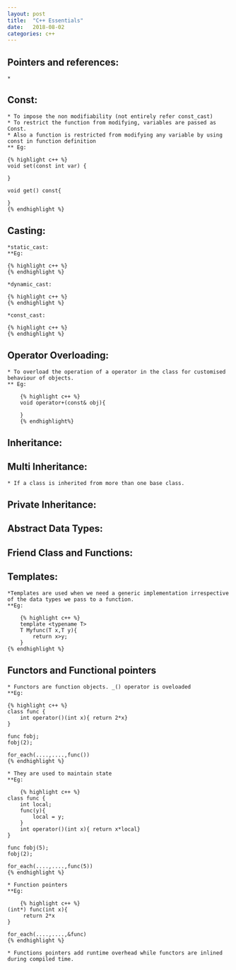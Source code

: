 ```yaml
---
layout: post
title:  "C++ Essentials"
date:   2018-08-02
categories: c++
---
```

## Pointers and references:
	* 
## Const:
	* To impose the non modifiability (not entirely refer const_cast)
	* To restrict the function from modifying, variables are passed as Const.
	* Also a function is restricted from modifying any variable by using const in function definition
	** Eg:

	{% highlight c++ %}
	void set(const int var) {

	}

	void get() const{

	}
	{% endhighlight %}

## Casting:
	*static_cast:
	**Eg:

	{% highlight c++ %}
	{% endhighlight %}

	*dynamic_cast:

	{% highlight c++ %}
	{% endhighlight %}

	*const_cast:

	{% highlight c++ %}
	{% endhighlight %}

## Operator Overloading:
 	* To overload the operation of a operator in the class for customised behaviour of objects.
	** Eg:

		{% highlight c++ %}
		void operator+(const& obj){

		}
		{% endhighlight%}

## Inheritance:


## Multi Inheritance:
	* If a class is inherited from more than one base class.
## Private Inheritance:

## Abstract Data Types:


## Friend Class and Functions:
    
## Templates:
    *Templates are used when we need a generic implementation irrespective of the data types we pass to a function.
    **Eg:

        {% highlight c++ %}
        template <typename T>
        T Myfunc(T x,T y){
            return x>y;
        }
    {% endhighlight %}

## Functors and Functional pointers
    * Functors are function objects. _() operator is oveloaded
    **Eg:

    {% highlight c++ %}
    class func {
        int operator()(int x){ return 2*x}
    }
    
    func fobj;
    fobj(2);
    
    for_each(....,....,func())
    {% endhighlight %}

    * They are used to maintain state
    **Eg:

        {% highlight c++ %}
    class func {
        int local;
        func(y){
            local = y;
        }
        int operator()(int x){ return x*local}
    }
    
    func fobj(5);
    fobj(2);
    
    for_each(....,....,func(5))
    {% endhighlight %}
    
    * Function pointers
    **Eg:
    
        {% highlight c++ %}
    (int*) func(int x){
         return 2*x
    }
    
    for_each(....,....,&func)
    {% endhighlight %}
    
    * Functions pointers add runtime overhead while functors are inlined during compiled time.
